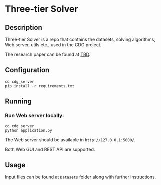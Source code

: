 # Three-tier Solver

## Description
Three-tier Solver is a repo that contains the datasets, solving algorithms, Web server, utils etc., used in the CDG project.

The research paper can be found at [TBD]().


## Configuration
```
cd cdg_server
pip install -r requirements.txt
```

## Running

### Run Web server locally:
```
cd cdg_server
python application.py
```

The Web server should be available in ```http://127.0.0.1:5000/```.

Both Web GUI and REST API are supported.

## Usage

Input files can be found at ```Datasets``` folder along with further instructions.
